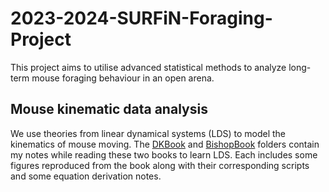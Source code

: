 # 2023-2024-SURFiN-Foraging-Project

This project aims to utilise advanced statistical methods to analyze long-term mouse foraging behaviour in an open arena.

## Mouse kinematic data analysis

We use theories from linear dynamical systems (LDS) to model the kinematics of mouse moving. The [DKBook](/DKbook) and [BishopBook](/BishopBook) folders contain my notes while reading these two books to learn LDS. Each includes some figures reproduced from the book along with their corresponding scripts and some equation derivation notes.
